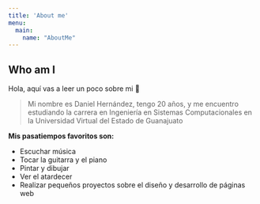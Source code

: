 ```yaml
---
title: 'About me'
menu:
  main:
    name: "AboutMe"
---
```


## Who am I

Hola, aquí vas a leer un poco sobre mi 🤩

> Mi nombre es Daniel Hernández, tengo 20 años, y me encuentro estudiando la carrera en Ingeniería en Sistemas Computacionales en la Universidad Virtual del Estado de Guanajuato

**Mis pasatiempos favoritos son:**

- Escuchar música
- Tocar la guitarra y el piano
- Pintar y dibujar
- Ver el atardecer
- Realizar pequeños proyectos sobre el diseño y desarrollo de páginas web
